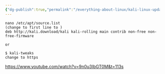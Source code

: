 ```yaml
---
{"dg-publish":true,"permalink":"/everything-about-linux/kali-linux-update-error-could-not-connect-to-http-kali-org/","dgPassFrontmatter":true,"noteIcon":""}
---
```


	
	
	nano /etc/apt/source.list
	(change to first line to )
	deb http://kali.download/kali kali-rolling main contrib non-free non-free-firmware
	
	or
	
	$ kali-tweaks
	change to https 

https://www.youtube.com/watch?v=9n0u3IbGT0M&t=113s